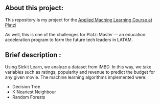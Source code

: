 <h2> About this project: </h2>

This repository is my project for the [Applied Maching Learning Course at Platzi](https://platzi.com/clases/scikit/)

As well, this is one of the challenges for Platzi Master -- an education acceleration program to form the future tech leaders in LATAM.

<h2> Brief description : </h2>

Using Sickit Learn, we analyze a dataset from IMBD. In this way, we take variables such as ratings, popularity and revenue to predict the budget for any given movie. The machine learning algorithms implemented were:

- Decision Tree
- K Neariest Neighbour
- Random Forests
